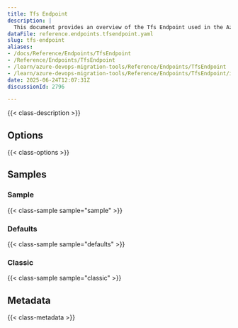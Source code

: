 ```yaml
---
title: Tfs Endpoint
description: |
  This document provides an overview of the Tfs Endpoint used in the Azure DevOps Migration Tools, including its configuration and usage.
dataFile: reference.endpoints.tfsendpoint.yaml
slug: tfs-endpoint
aliases:
- /docs/Reference/Endpoints/TfsEndpoint
- /Reference/Endpoints/TfsEndpoint
- /learn/azure-devops-migration-tools/Reference/Endpoints/TfsEndpoint
- /learn/azure-devops-migration-tools/Reference/Endpoints/TfsEndpoint/index.md
date: 2025-06-24T12:07:31Z
discussionId: 2796

---
```

{{< class-description >}}

## Options

{{< class-options >}}

## Samples

### Sample

{{< class-sample sample="sample" >}}

### Defaults

{{< class-sample sample="defaults" >}}

### Classic

{{< class-sample sample="classic" >}}

## Metadata

{{< class-metadata >}}

